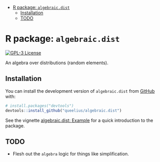 
  - [R package: `algebraic.dist`](#r-package-algebraicdist)
      - [Installation](#installation)
      - [TODO](#todo)

<!-- README.md is generated from README.Rmd. Please edit that file -->

# R package: `algebraic.dist`

<!-- badges: start -->

[![GPL-3
License](https://img.shields.io/badge/license-GPL--3-blue.svg)](https://www.gnu.org/licenses/gpl-3.0)
<!-- badges: end -->

An algebra over distributions (random elements).

## Installation

You can install the development version of `algebraic.dist` from
[GitHub](https://github.com/) with:

``` r
# install.packages("devtools")
devtools::install_github("queelius/algebraic.dist")
```

See the vignette [algebraic.dist:
Example](http://queelius.github.io/algebraic.dist/articles/example.html)
for a quick introduction to the package.

## TODO

  - Flesh out the `algebra` logic for things like simplification.
